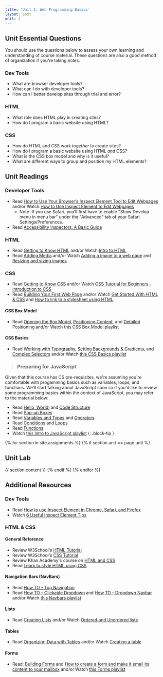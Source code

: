 ```yaml
---
title: 'Unit 2: Web Programming Basics'
layout: post
unit: 2
---
```


<!-- HTML, CSS, & JavaScript | 
Lab 1 Due 
Lab 2 Out |-->

## Unit Essential Questions
You should use the questions below to assess your own learning and understanding of course material. These questions are also a good method of organization if you're taking notes.

### Dev Tools
- What are browser developer tools?
- What can I do with developer tools?
- How can I better develop sites through trial and error?

### HTML
- What role does HTML play in creating sites?
- How do I program a basic website using HTML?

### CSS
- How do HTML and CSS work *together* to create sites?
- How do I program a basic website using HTML *and* CSS?
- What is the CSS box model and why is it useful?
- What are different ways to group and position my HTML elements?

## Unit Readings
### Developer Tools
- Read [How to Use Your Browser’s Inspect Element Tool to Edit Webpages](https://kinsta.com/blog/inspect-element/) and/or Watch [How to Use Inspect Element to Edit Webpages](https://www.youtube.com/watch?v=TYYB8s4uUI4)
	- Note: If you use Safari, you'll first have to enable "Show Develop menu in menu bar" under the "Advanced" tab of your Safari Settings/Preferences.
- Read [Accessibility Inspectors: A Basic Guide](https://www.sitepen.com/blog/accessibility-inspectors-a-basic-guide)

### HTML
- Read [Getting to Know HTML](https://learn.shayhowe.com/html-css/getting-to-know-html) and/or Watch [Intro to HTML](https://www.youtube.com/playlist?list=PLzn-iGwKeXiaek2pqBoTMlNn1tYZThS7u)
- Read [Adding Media](https://learn.shayhowe.com/html-css/adding-media) and/or Watch [Adding a image to a web page](https://www.youtube.com/watch?v=Zy4KJeVN7Gk) and [Resizing and sizing images](https://www.youtube.com/watch?v=dM12ctixdT4)

### CSS
- Read [Getting to Know CSS](https://learn.shayhowe.com/html-css/getting-to-know-css/) and/or Watch [CSS Tutorial for Beginners - Introduction to CSS](https://www.youtube.com/watch?v=qKoajPPWpmo)
- Read [Building Your First Web Page](https://learn.shayhowe.com/html-css/building-your-first-web-page) and/or Watch [Get Started With HTML & CSS](https://www.youtube.com/watch?v=pm5OVxpul48) and [How to link to a stylesheet using HTML](https://www.youtube.com/watch?v=4OMdzHnys9o)

#### CSS Box Model
- Read [Opening the Box Model](https://learn.shayhowe.com/html-css/opening-the-box-model/), [Positioning Content](https://learn.shayhowe.com/html-css/positioning-content/), and [Detailed Positioning](https://learn.shayhowe.com/advanced-html-css/detailed-css-positioning/) and/or Watch [this CSS Box Model playlist](https://www.youtube.com/playlist?list=PLzn-iGwKeXibPat_y_WcgWFcMouvL7Ecn)

#### CSS Basics
- Read [Working with Typography](https://learn.shayhowe.com/html-css/working-with-typography/), [Setting Backgrounds & Gradients](https://learn.shayhowe.com/html-css/setting-backgrounds-and-gradients/), and [Complex Selectors](https://learn.shayhowe.com/advanced-html-css/complex-selectors/) and/or Watch [this CSS Basics playlist](https://www.youtube.com/playlist?list=PLzn-iGwKeXiaeYd84vvM8AiGOyzZ0VGE_)

> ### Preparing for JavaScript
Given that this course has CS pre-requisites, we're assuming you're comfortable with progamming basics such as variables, loops, and functions. We'll start talking about JavaScript soon so if you'd like to review some programming basics within the context of JavaScript, you may refer to the material below:
- Read [Hello, World!](https://javascript.info/hello-world) and [Code Structure](https://javascript.info/structure)
- Read [Pop-up Boxes](https://www.learn-js.org/en/Pop-up_Boxes)
- Read [Variables and Types](https://www.learn-js.org/en/Variables_and_Types) and [Operators](https://www.learn-js.org/en/Operators)
- Read [Conditions](https://www.learn-js.org/en/Conditions) and [Loops](https://www.learn-js.org/en/Loops)
- Read [Functions](https://www.learn-js.org/en/Functions)
- Watch [this Intro to JavaScript playlist](https://www.youtube.com/playlist?list=PLzn-iGwKeXiZfMY45TJ962-qBP4wLxdNK)
{: .block-tip }


{% for section in site.assignments %}
{% if section.unit == page.unit %}
## Unit Lab
{{ section.content }}
{% endif %}
{% endfor %}

## Additional Resources
### Dev Tools
- Read [How to use Inspect Element in Chrome, Safari, and Firefox](https://zapier.com/blog/inspect-element-tutorial/)
- Watch [6 Useful Inspect Element Tips](https://www.youtube.com/watch?v=9od4IEiCfOo) 

### HTML & CSS
#### General Reference
- Review W3School's [HTML Tutorial](https://www.w3schools.com/html/default.asp)
- Review W3School's [CSS Tutorial](https://www.w3schools.com/css/default.asp)
- Review Khan Academy's course on [HTML and CSS](https://www.khanacademy.org/computing/computer-programming/html-css)
- Read [Learn to style HTML using CSS](https://developer.mozilla.org/en-US/docs/Learn/CSS)

#### Navigation Bars (NavBars)
- Read [How TO - Top Navigation](https://www.w3schools.com/howto/howto_js_topnav.asp)
- Read [How TO - Clickable Dropdown](https://www.w3schools.com/howto/howto_js_dropdown.asp) and [How TO - Dropdown Navbar](https://www.w3schools.com/howto/howto_css_dropdown_navbar.asp) and/or Watch [this Navbars playlist](https://www.youtube.com/playlist?list=PLzn-iGwKeXib0e-A7QUZnFCljfgUgKKkK)

#### Lists
- Read [Creating Lists](https://learn.shayhowe.com/html-css/creating-lists) and/or Watch [Ordered and Unordered lists](https://www.youtube.com/watch?v=09oErCBjVns)

#### Tables
- Read [Organizing Data with Tables](https://learn.shayhowe.com/html-css/organizing-data-with-tables) and/or Watch [Creating a table](https://www.youtube.com/watch?v=wvR40su_XBM)

#### Forms
- Read: [Building Forms](https://learn.shayhowe.com/html-css/building-forms/) and [How to create a form and make it email its content to your mailbox](https://www.chami.com/tips/internet/010597I.html) and/or Watch [this Forms playlist](https://www.youtube.com/playlist?list=PLzn-iGwKeXiZsHr2_61yjnXg-2N3CM182)